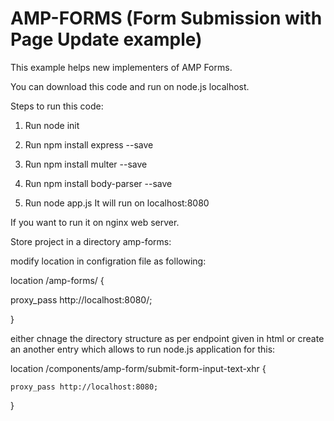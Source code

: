 # AMP-FORMS (Form Submission with Page Update example)

This example helps new implementers of AMP Forms.

You can download this code and run on node.js localhost.

Steps to run this code:

1. Run node init

2. Run npm install express --save

3. Run npm install multer --save

4. Run npm install body-parser --save

5. Run node app.js
It will run on localhost:8080

If you want to run it on nginx web server.

Store project in a directory amp-forms:

modify location in configration file as following:

location /amp-forms/ {

  proxy_pass http://localhost:8080/;
  
 }
 
 either chnage the directory structure as per endpoint given in html or create an another entry which allows to run node.js application for this:
 
 location /components/amp-form/submit-form-input-text-xhr {
 
    proxy_pass http://localhost:8080;
    
   }
